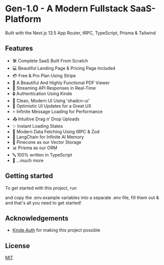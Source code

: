 # Gen-1.0 - A Modern Fullstack SaaS-Platform

Built with the Next.js 13.5 App Router, tRPC, TypeScript, Prisma & Tailwind

## Features

- 🛠️ Complete SaaS Built From Scratch
- 💻 Beautiful Landing Page & Pricing Page Included
- 💳 Free & Pro Plan Using Stripe
- 📄 A Beautiful And Highly Functional PDF Viewer
- 🔄 Streaming API Responses in Real-Time
- 🔒 Authentication Using Kinde
- 🎨 Clean, Modern UI Using 'shadcn-ui'
- 🚀 Optimistic UI Updates for a Great UX
- ⚡ Infinite Message Loading for Performance
- 📤 Intuitive Drag n’ Drop Uploads
- ✨ Instant Loading States
- 🔧 Modern Data Fetching Using tRPC & Zod
- 🧠 LangChain for Infinite AI Memory
- 🌲 Pinecone as our Vector Storage
- 📊 Prisma as our ORM
- 🔤 100% written in TypeScript
- 🎁 ...much more

## Getting started

To get started with this project, run

and copy the .env.example variables into a separate .env file, fill them out & and that's all you need to get started!


## Acknowledgements

- [Kinde Auth](https://link.joshtriedcoding.com/kinde) for making this project possible

## License

[MIT](https://choosealicense.com/licenses/mit/)
